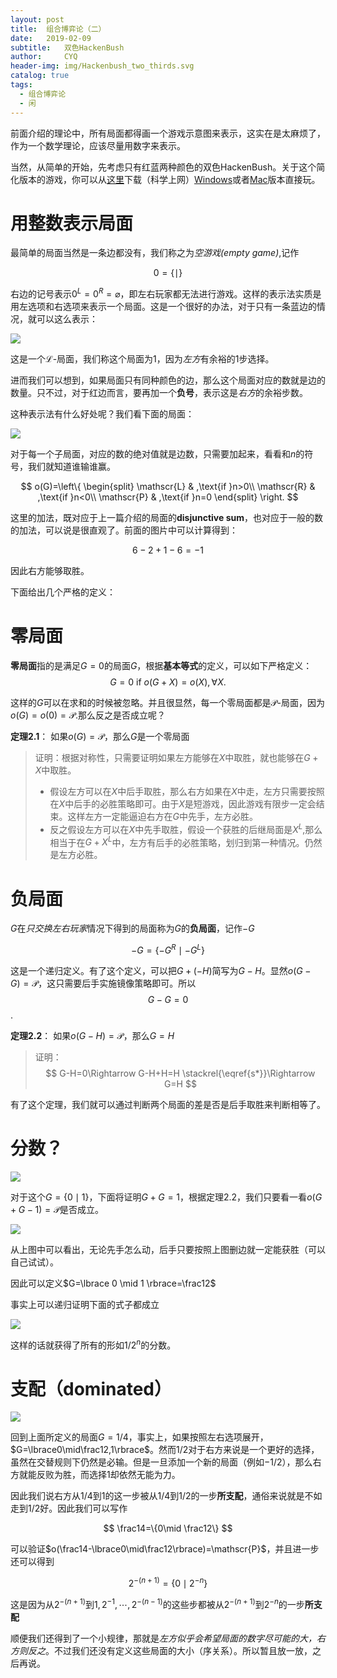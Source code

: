 ```yaml
---
layout: post
title:  组合博弈论（二）
date:   2019-02-09
subtitle:   双色HackenBush
author:     CYQ
header-img: img/Hackenbush_two_thirds.svg
catalog: true
tags:
  - 组合博弈论
  - 闲
---
```


前面介绍的理论中，所有局面都得画一个游戏示意图来表示，这实在是太麻烦了，作为一个数学理论，应该尽量用数字来表示。

当然，从简单的开始，先考虑只有红蓝两种颜色的双色HackenBush。关于这个简化版本的游戏，你可以从[这里](http://geometer.org/hackenbush/index.html)下载（科学上网）[Windows](http://geometer.org/hackenbush/hackenbush.exe)或者[Mac](http://geometer.org/hackenbush/hackenbush.tar)版本直接玩。

# 用整数表示局面

最简单的局面当然是一条边都没有，我们称之为*空游戏(empty game)*,记作

$$
0=\{\mid\}
$$

右边的记号表示$0^L=0^R=\varnothing$，即左右玩家都无法进行游戏。这样的表示法实质是用左选项和右选项来表示一个局面。这是一个很好的办法，对于只有一条蓝边的情况，就可以这么表示：

![](/img/hb_4.png)

这是一个$\mathscr{L}$-局面，我们称这个局面为1，因为*左方*有余裕的1步选择。

进而我们可以想到，如果局面只有同种颜色的边，那么这个局面对应的数就是边的数量。只不过，对于红边而言，要再加一个**负号**，表示这是*右方*的余裕步数。

这种表示法有什么好处呢？我们看下面的局面：

![](/img/hb_5.png)

对于每一个子局面，对应的数的绝对值就是边数，只需要加起来，看看和$n$的符号，我们就知道谁输谁赢。

$$
o(G)=\left\{
\begin{split}
\mathscr{L} & ,\text{if }n>0\\
\mathscr{R} & ,\text{if }n<0\\
\mathscr{P} & ,\text{if }n=0
\end{split}
\right.
$$

这里的加法，既对应于上一篇介绍的局面的**disjunctive sum**，也对应于一般的数的加法，可以说是很直观了。前面的图片中可以计算得到：

$$
6-2+1-6=-1
$$

因此右方能够取胜。

下面给出几个严格的定义：

# 零局面

**零局面**指的是满足$G=0$的局面$G$，根据**基本等式**的定义，可以如下严格定义：
$$
G=0 \text{ if } o(G+X) = o(X), \forall X.
$$

这样的$G$可以在求和的时候被忽略。并且很显然，每一个零局面都是$\mathscr{P}$-局面，因为$o(G)=o(0)=\mathscr{P}​$.那么反之是否成立呢？

**定理2.1**： 如果$o(G)=\mathscr{P}$，那么$G​$是一个零局面

> 证明：根据对称性，只需要证明如果左方能够在$X$中取胜，就也能够在$G+X$中取胜。
>
> - 假设左方可以在$X$中后手取胜，那么右方如果在$X$中走，左方只需要按照在$X$中后手的必胜策略即可。由于$X$是短游戏，因此游戏有限步一定会结束。这样左方一定能逼迫右方在$G$中先手，左方必胜。
> - 反之假设左方可以在$X$中先手取胜，假设一个获胜的后继局面是$X^L$,那么相当于在$G+X^L​$中，左方有后手的必胜策略，划归到第一种情况。仍然是左方必胜。

# 负局面

$G​$在*只交换左右玩家*情况下得到的局面称为$G​$的**负局面**，记作$-G​$

$$
-G=\{-G^R\mid -G^L\}
$$

这是一个递归定义。有了这个定义，可以把$G+(-H)$简写为$G-H$。显然$o(G-G)=\mathscr{P}$，这只需要后手实施镜像策略即可。所以$$G-G=0\tag{*}\label{s*}$$.

**定理2.2**： 如果$o(G-H)=\mathscr{P}$，那么$G=H$

> 证明：
$$
G-H=0\Rightarrow G-H+H=H \stackrel{\eqref{s*}}\Rightarrow G=H
$$
>

有了这个定理，我们就可以通过判断两个局面的差是否是后手取胜来判断相等了。

# 分数？

![](/img/hb_6.png)

对于这个$G=\lbrace 0 \mid 1 \rbrace$，下面将证明$G+G=1$，根据定理2.2，我们只要看一看$o(G+G-1)=\mathscr{P}$是否成立。

![](/img/hb_7.png)

从上图中可以看出，无论先手怎么动，后手只要按照上图删边就一定能获胜（可以自己试试）。

因此可以定义$G=\lbrace 0 \mid 1 \rbrace=\frac12​$

事实上可以递归证明下面的式子都成立

![](/img/hb_8.png)

这样的话就获得了所有的形如$1/2^n$的分数。

# 支配（dominated）

![](/img/hb_9.png)

回到上面所定义的局面$G=1/4$，事实上，如果按照左右选项展开，$G=\lbrace0\mid\frac12,1\rbrace$。然而$1/2$对于右方来说是一个更好的选择，虽然在交替规则下仍然是必输。但是一旦添加一个新的局面（例如$-1/2$），那么右方就能反败为胜，而选择$1$却依然无能为力。

因此我们说右方从$1/4$到$1$的这一步被从$1/4$到$1/2$的一步**所支配**，通俗来说就是不如走到$1/2$好。因此我们可以写作

$$
\frac14=\{0\mid \frac12\}
$$

可以验证$o(\frac14-\lbrace0\mid\frac12\rbrace)=\mathscr{P}$，并且进一步还可以得到

$$
2^{-(n+1)}=\{0\mid 2^{-n}\}
$$

这是因为从$2^{-(n+1)}$到$1,2^{-1},\cdots,2^{-(n-1)}$的这些步都被从$2^{-(n+1)}$到$2^{-n}$的一步**所支配**

顺便我们还得到了一个小规律，那就是*左方似乎会希望局面的数字尽可能的大，右方则反之*。不过我们还没有定义这些局面的大小（序关系）。所以暂且放一放，之后再说。